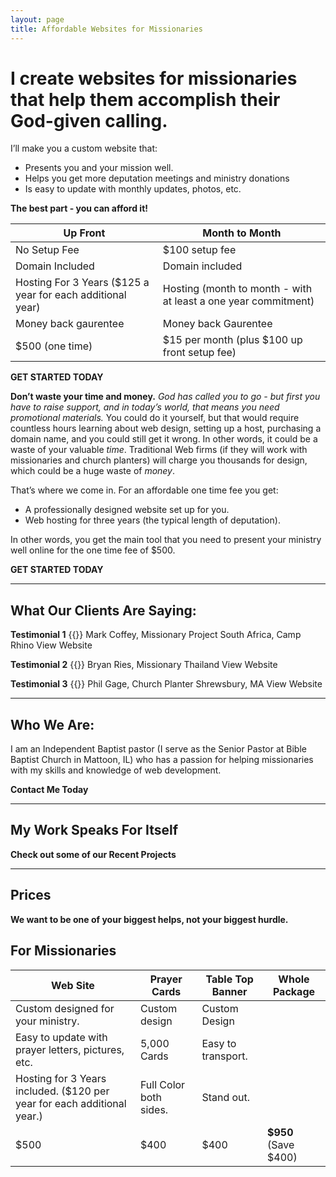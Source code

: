 ```yaml
---
layout: page
title: Affordable Websites for Missionaries
---
```



# I create websites for missionaries that help them accomplish their God-given calling.
I’ll make you a custom website that:

- Presents you and your mission well.
- Helps you get more deputation meetings and ministry donations
- Is easy to update with monthly updates, photos, etc.

**The best part - you can afford it!** 


| **Up Front**                                               | **Month to Month**                                             |
| ---------------------------------------------------------- | -------------------------------------------------------------- |
| No Setup Fee                                               | $100 setup fee                                                 |
| Domain Included                                            | Domain included                                                |
| Hosting For 3 Years ($125 a year for each additional year) | Hosting (month to month - with at least a one year commitment) |
| Money back gaurentee                                       | Money back Gaurentee                                           |
| $500 (one time)                                            | $15 per month (plus $100 up front setup fee)                   |



**GET STARTED TODAY** 

**Don’t waste your time and money.** *God has called you to go - but first you have to raise support, and in today’s world, that means you need promotional materials.*  You could do it yourself, but that would require countless hours learning about web design, setting up a host, purchasing a domain name, and you could still get it wrong.  In other words, it could be a waste of your valuable *time*.  Traditional Web firms (if they will work with missionaries and church planters) will charge you thousands for design, which could be a huge waste of *money*.

That’s where we come in.  For an affordable one time fee you get:


- A professionally designed website set up for you.
- Web hosting for three years (the typical length of deputation). 

In other words, you get the main tool that you need to present your ministry well online for the one time fee of $500.    

**GET STARTED TODAY** 


----------
## What Our Clients Are Saying:

**Testimonial 1**
{{}}
Mark Coffey, Missionary
Project South Africa, Camp Rhino
View Website

**Testimonial 2**
{{}}
Bryan Ries, Missionary
Thailand
View Website

**Testimonial 3**
{{}}
Phil Gage, Church Planter
Shrewsbury, MA
View Website


----------
## Who We Are:

I am an Independent Baptist pastor (I serve as the Senior Pastor at Bible Baptist Church in Mattoon, IL) who has a passion for helping missionaries with my skills and knowledge of web development.


**Contact Me Today**

----------


## My Work Speaks For Itself

**Check out some of our Recent Projects**




----------
## Prices

**We want to be one of your biggest helps, not your biggest hurdle.**


## For Missionaries
| **Web Site**                                                            | **Prayer Cards**       | **Table Top Banner** | **Whole Package**    |
| ----------------------------------------------------------------------- | ---------------------- | -------------------- | -------------------- |
| Custom designed for your ministry.                                      | Custom design          | Custom Design        |                      |
| Easy to update with prayer letters, pictures, etc.                      | 5,000 Cards            | Easy to transport.   |                      |
| Hosting for 3 Years included. ($120 per year for each additional year.) | Full Color both sides. | Stand out.           |                      |
| $500                                                                    | $400                   | $400                 | **$950** (Save $400) |
